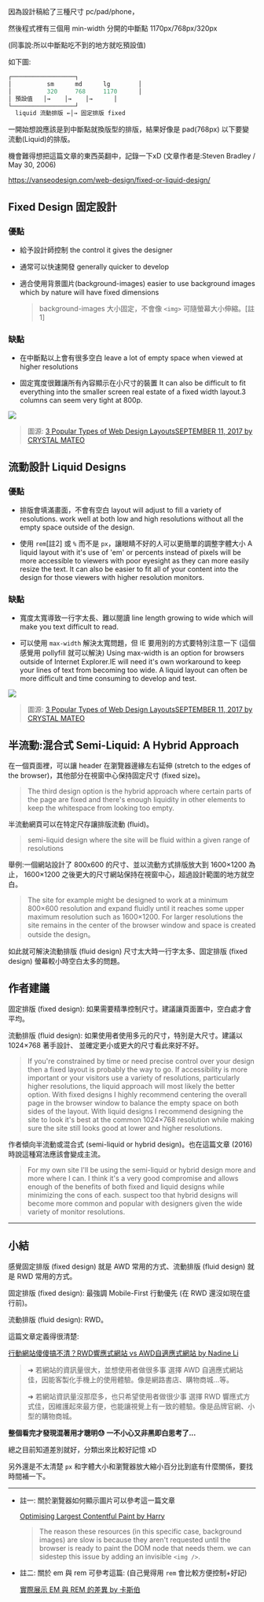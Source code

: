 
因為設計稿給了三種尺寸 pc/pad/phone，

然後程式裡有三個用 min-width 分開的中斷點 1170px/768px/320px

(同事說:所以中斷點吃不到的地方就吃預設值)

如下圖:

``` javascript
┌──────────────────┐
│          sm      md      lg        │
│          320     768     1170      │
│ 預設值   │→    │→    │→      │
└──────────────────┘
  liquid 流動排版 ←│→ 固定排版 fixed
```

一開始想說應該是到中斷點就換版型的排版，結果好像是 pad(768px) 以下要變流動(Liquid)的排版。

機會難得想把這篇文章的東西英翻中，記錄一下xD (文章作者是:Steven Bradley / May 30, 2006)

https://vanseodesign.com/web-design/fixed-or-liquid-design/

## Fixed Design 固定設計

### 優點

- 給予設計師控制 the control it gives the designer

- 通常可以快速開發 generally quicker to develop

- 適合使用背景圖片(background-images) easier to use background images which by nature will have fixed dimensions
  > background-images 大小固定，不會像 `<img>` 可隨螢幕大小伸縮。[註1]

### 缺點

- 在中斷點以上會有很多空白 leave a lot of empty space when viewed at higher resolutions

- 固定寬度很難讓所有內容顯示在小尺寸的裝置 It can also be difficult to fit everything into the smaller screen real estate of a fixed width layout.3 columns can seem very tight at 800p.


![](/assets/images/2022-04-04-16-11-38.png)

> 圖源: [3 Popular Types of Web Design LayoutsSEPTEMBER 11, 2017 by CRYSTAL MATEO](https://linkage.ph/3-popular-types-web-design-layouts/)

## 流動設計 Liquid Designs

### 優點

- 排版會填滿畫面，不會有空白 layout will adjust to fill a variety of resolutions. work well at both low and high resolutions without all the empty space outside of the design.

- 使用 `rem`[註2] 或 `%` 而不是 `px`，讓眼睛不好的人可以更簡單的調整字體大小 A liquid layout with it's use of 'em' or percents instead of pixels will be more accessible to viewers with poor eyesight as they can more easily resize the text. It can also be easier to fit all of your content into the design for those viewers with higher resolution monitors.

### 缺點

- 寬度太寬導致一行字太長、難以閱讀 line length growing to wide which will make you text difficult to read.

- 可以使用 `max-width` 解決太寬問題，但 IE 要用別的方式要特別注意一下 (這個感覺用 pollyfill 就可以解決) Using max-width is an option for browsers outside of Internet Explorer.IE will need it's own workaround to keep your lines of text from becoming too wide. A liquid layout can often be more difficult and time consuming to develop and test.

![](/assets/images/2022-04-04-16-12-25.png)

> 圖源: [3 Popular Types of Web Design LayoutsSEPTEMBER 11, 2017 by CRYSTAL MATEO](https://linkage.ph/3-popular-types-web-design-layouts/)


## 半流動:混合式 Semi-Liquid: A Hybrid Approach

在一個頁面裡，可以讓 header 在瀏覽器邊緣左右延伸 (stretch to the edges of the browser)，其他部分在視窗中心保持固定尺寸 (fixed size)。

> The third design option is the hybrid approach where certain parts of the page are fixed and there's enough liquidity in other elements to keep the whitespace from looking too empty.


半流動網頁可以在特定尺存讓排版流動 (fluid)。

> semi-liquid design where the site will be fluid within a given range of resolutions

舉例:一個網站設計了 800x600 的尺寸、並以流動方式排版放大到 1600×1200 為止，
1600×1200 之後更大的尺寸網站保持在視窗中心，超過設計範圍的地方就空白。

> The site for example might be designed to work at a minimum 800×600 resolution and expand fluidly until it reaches some upper maximum resolution such as 1600×1200. For larger resolutions the site remains in the center of the browser window and space is created outside the design。

如此就可解決流動排版 (fluid design) 尺寸太大時一行字太多、固定排版 (fixed design) 螢幕較小時空白太多的問題。

## 作者建議

固定排版 (fixed design): 如果需要精準控制尺寸。建議讓頁面置中，空白處才會平均。

流動排版 (fluid design): 如果使用者使用多元的尺寸，特別是大尺寸。建議以 1024×768 著手設計、
並確定更小或更大的尺寸看此來好不好。

>  If you're constrained by time or need precise control over your design then a fixed layout is probably the way to go. If accessibility is more important or your visitors use a variety of resolutions, particularly higher resolutions, the liquid approach will most likely the better option. With fixed designs I highly recommend centering the overall page in the browser window to balance the empty space on both sides of the layout. With liquid designs I recommend designing the site to look it's best at the common 1024×768 resolution while making sure the site still looks good at lower and higher resolutions.

作者傾向半流動或混合式 (semi-liquid or hybrid design)。也在這篇文章 (2016) 時說這種寫法應該會變成主流。

> For my own site I'll be using the semi-liquid or hybrid design more and more where I can. I think it's a very good compromise and allows enough of the benefits of both fixed and liquid designs while minimizing the cons of each. suspect too that hybrid designs will become more common and popular with designers given the wide variety of monitor resolutions.

---

## 小結

感覺固定排版 (fixed design) 就是 AWD 常用的方式、流動排版 (fluid design) 就是 RWD 常用的方式。

固定排版 (fixed design): 最強調 Mobile-First 行動優先 (在 RWD 還沒如現在盛行前)。

流動排版 (fluid design): RWD。

這篇文章定義得很清楚:

[行動網站傻傻搞不清？RWD響應式網站 vs AWD自適應式網站 by Nadine Li](https://medium.com/nadine-mase/the-different-about-responsive-website-design-adaptive-web-design-92712d2ba7ab)

> ➜ 若網站的資訊量很大，並想使用者做很多事
> 選擇 AWD 自適應式網站佳，因能客製化手機上的使用體驗。像是網路書店、購物商城…等。
>
> ➜ 若網站資訊量沒那麼多，也只希望使用者做很少事
> 選擇 RWD 響應式方式佳，因維護起來最方便，也能讓視覺上有一致的體驗。像是品牌官網、小型的購物商城。

**整個看完才發現混著用才聰明😓 一不小心又非黑即白思考了...**

總之目前知道差別就好，分類出來比較好記憶 xD

另外還是不太清楚 `px` 和字體大小和瀏覽器放大縮小百分比到底有什麼關係，要找時間補一下。

---

- 註一: 關於瀏覽器如何顯示圖片可以參考這一篇文章

  [Optimising Largest Contentful Paint by Harry](https://csswizardry.com/2022/03/optimising-largest-contentful-paint/)

  > The reason these resources (in this specific case, background images) are slow is because they aren't requested until the browser is ready to paint the DOM node that needs them.
  > we can sidestep this issue by adding an invisible `<img />`.

- 註二: 關於 em 與 rem 可參考這篇: (自己覺得用 `rem` 會比較方便控制+好記)

  [實際展示 EM 與 REM 的差異 by 卡斯伯](https://www.hexschool.com/2016/01/02/2016-08-08-em-vs-rem/)
